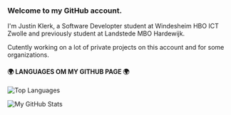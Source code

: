 ### Welcome to my GitHub account.

I'm Justin Klerk, a Software Developter student at Windesheim HBO ICT Zwolle and previously student at Landstede MBO Hardewijk.

Cutently working on a lot of private projects on this account and for some organizations.

#### 🌍 LANGUAGES OM MY GITHUB PAGE 🌍
![Top Languages](https://github-readme-stats.vercel.app/api/top-langs/?username=jcklerk&theme=dark)

![My GitHub Stats](https://github-readme-stats.vercel.app/api?username=jcklerk&theme=dark&show_icons=true)


<!--
**jcklerk/jcklerk** is a ✨ _special_ ✨ repository because its `README.md` (this file) appears on your GitHub profile.

Here are some ideas to get you started:

- 🔭 I’m currently working on ...
- 🌱 I’m currently learning ...s
- 👯 I’m looking to collaborate on ...
- 🤔 I’m looking for help with ...
- 💬 Ask me about ...
- 📫 How to reach me: ...
- 😄 Pronouns: ...
- ⚡ Fun fact: ...
-->
